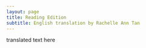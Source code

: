 ```yaml
---
layout: page
title: Reading Edition
subtitle: English translation by Rachelle Ann Tan
---
```


translated text here
